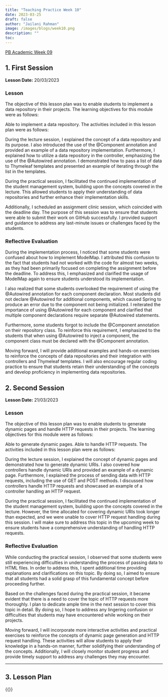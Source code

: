 ```yaml
---
title: "Teaching Practice Week 10"
date: 2023-03-25
draft: false
author: "Jailani Rahman"
image: /images/blogs/week10.png
description: ""
toc:
---
```


<div class="h1"><u>PB Academic Week 09</u></div>

## 1. First Session

**Lesson Date:** 20/03/2023

### Lesson

The objective of this lesson plan was to enable students to implement a data repository in their projects. The learning objectives for this module were as follows:

Able to implement a data repository.
The activities included in this lesson plan were as follows:

During the lecture session, I explained the concept of a data repository and its purpose. I also introduced the use of the @Component annotation and provided an example of a data repository implementation. Furthermore, I explained how to utilize a data repository in the controller, emphasizing the use of the @Autowired annotation. I demonstrated how to pass a list of data to Thymeleaf templates and presented an example of iterating through the list in the templates.

During the practical session, I facilitated the continued implementation of the student management system, building upon the concepts covered in the lecture. This allowed students to apply their understanding of data repositories and further enhance their implementation skills.

Additionally, I scheduled an assignment clinic session, which coincided with the deadline day. The purpose of this session was to ensure that students were able to submit their work on GitHub successfully. I provided support and guidance to address any last-minute issues or challenges faced by the students.

### Reflective Evaluation
During the implementation process, I noticed that some students were confused about how to implement ModelMap. I attributed this confusion to the fact that students had not worked with the code for almost two weeks, as they had been primarily focused on completing the assignment before the deadline. To address this, I emphasized and clarified the usage of ModelMap again to ensure students understood its implementation.

I also realized that some students overlooked the requirement of using the @Autowired annotation for each component declaration. Most students did not declare @Autowired for additional components, which caused Spring to produce an error due to the component not being initialized. I reiterated the importance of using @Autowired for each component and clarified that multiple component declarations require separate @Autowired statements.

Furthermore, some students forgot to include the @Component annotation on their repository class. To reinforce this requirement, I emphasized to the students that when using @Autowired to inject a component, the component class must be declared with the @Component annotation.

Moving forward, I will provide additional examples and hands-on exercises to reinforce the concepts of data repositories and their integration with controllers and Thymeleaf templates. I will also encourage regular coding practice to ensure that students retain their understanding of the concepts and develop proficiency in implementing data repositories.

## 2. Second Session

**Lesson Date:** 21/03/2023

### Lesson

The objective of this lesson plan was to enable students to generate dynamic pages and handle HTTP requests in their projects. The learning objectives for this module were as follows:

Able to generate dynamic pages.
Able to handle HTTP requests.
The activities included in this lesson plan were as follows:

During the lecture session, I explained the concept of dynamic pages and demonstrated how to generate dynamic URIs. I also covered how controllers handle dynamic URIs and provided an example of a dynamic page. Furthermore, I explained the process of sending data with HTTP requests, including the use of GET and POST methods. I discussed how controllers handle HTTP requests and showcased an example of a controller handling an HTTP request.

During the practical session, I facilitated the continued implementation of the student management system, building upon the concepts covered in the lecture. However, the time allocated for covering dynamic URIs took longer than expected, and we were unable to cover HTTP request handling during this session. I will make sure to address this topic in the upcoming week to ensure students have a comprehensive understanding of handling HTTP requests.

### Reflective Evaluation
While conducting the practical session, I observed that some students were still experiencing difficulties in understanding the process of passing data to HTML files. In order to address this, I spent additional time providing explanations and clarifications on this topic. By doing so, I aimed to ensure that all students had a solid grasp of this fundamental concept before proceeding further.

Based on the challenges faced during the practical session, it became evident that there is a need to cover the topic of HTTP requests more thoroughly. I plan to dedicate ample time in the next session to cover this topic in detail. By doing so, I hope to address any lingering confusion or difficulties that students may have encountered while working on their projects.

Moving forward, I will incorporate more interactive activities and practical exercises to reinforce the concepts of dynamic page generation and HTTP request handling. These activities will allow students to apply their knowledge in a hands-on manner, further solidifying their understanding of the concepts. Additionally, I will closely monitor student progress and provide timely support to address any challenges they may encounter.

---

## 3. Lesson Plan
{{<embed-pdf url="../resources/NEP_LP_S2_23_WK9_MJA.pdf">}}
